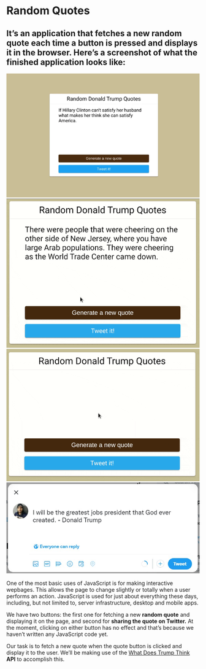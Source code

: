 # **Random Quotes**
## It’s an application that fetches a new random quote each time a button is pressed and displays it in the browser. Here’s a screenshot of what the finished application looks like:

![Front image](https://github.com/PriyanshuPatel02/Random-Quotes-/blob/main/quotes.png)
![gif](https://github.com/PriyanshuPatel02/Random-Quotes-/blob/main/quote-gif-modified.gif)
![Quotes GIF](https://github.com/PriyanshuPatel02/Random-Quotes-/blob/main/quote-gif.gif)
![Donald Trump](https://github.com/PriyanshuPatel02/Random-Quotes-/blob/main/tweet-Quote%20Screenshot.jpg)
<br>

One of the most basic uses of JavaScript is for making interactive wepbages. This allows the page to change slightly or totally when a user performs an action. JavaScript is used for just about everything these days, including, but not limited to, server infrastructure, desktop and mobile apps.

We have two buttons: the first one for fetching a new **random quote** and displaying it on the page, and second for **sharing the quote on Twitter.** At the moment, clicking on either button has no effect and that’s because we haven’t written any JavaScript code yet.

Our task is to fetch a new quote when the quote button is clicked and display it to the user. We’ll be making use of the [What Does Trump Think](https://api.whatdoestrumpthink.com/api/) **API** to accomplish this.
